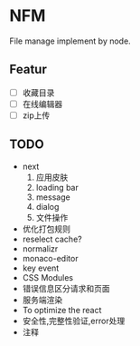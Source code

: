# NFM

File manage implement by node.

## Featur

- [ ] 收藏目录
- [ ] 在线编辑器
- [ ] zip上传

## TODO

* next
	1. 应用皮肤
	2. loading bar
	3. message
	4. dialog
	5. 文件操作
* 优化打包规则
* reselect cache?
* normalizr
* monaco-editor
* key event
* CSS Modules
* 错误信息区分请求和页面
* 服务端渲染
* To optimize the react
* 安全性,完整性验证,error处理
* 注释